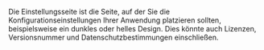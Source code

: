 ﻿Die Einstellungsseite ist die Seite, auf der Sie die Konfigurationseinstellungen Ihrer Anwendung platzieren sollten, beispielsweise ein dunkles oder helles Design. Dies könnte auch Lizenzen, Versionsnummer und Datenschutzbestimmungen einschließen.
